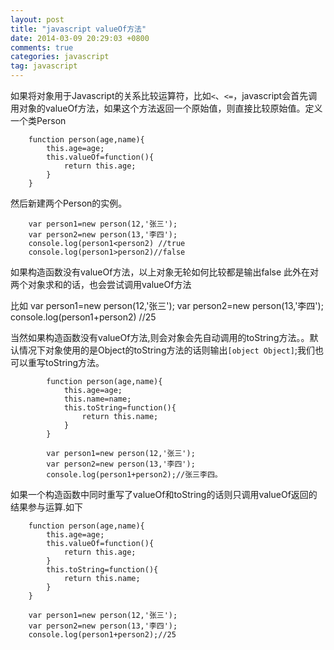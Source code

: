 ```yaml
---
layout: post
title: "javascript valueOf方法"
date: 2014-03-09 20:29:03 +0800
comments: true
categories: javascript
tag: javascript
---
```

如果将对象用于Javascript的关系比较运算符，比如`<`、`<=`，javascript会首先调用对象的valueOf方法，如果这个方法返回一个原始值，则直接比较原始值。定义一个类Person

		function person(age,name){
			this.age=age;
			this.valueOf=function(){
				return this.age;
			}
		}

然后新建两个Person的实例。

		var person1=new person(12,'张三');
		var person2=new person(13,'李四');
		console.log(person1<person2) //true
		console.log(person1>person2)//false

如果构造函数没有valueOf方法，以上对象无轮如何比较都是输出false
此外在对两个对象求和的话，也会尝试调用valueOf方法

比如
		var person1=new person(12,'张三');
		var person2=new person(13,'李四');
		console.log(person1+person2) //25

当然如果构造函数没有valueOf方法,则会对象会先自动调用的toString方法。。默认情况下对象使用的是Object的toString方法的话则输出`[object Object]`;我们也可以重写toString方法。

			function person(age,name){
				this.age=age;
				this.name=name;
				this.toString=function(){
					return this.name;
				}
			}

			var person1=new person(12,'张三');
			var person2=new person(13,'李四');
			console.log(person1+person2);//张三李四。

如果一个构造函数中同时重写了valueOf和toString的话则只调用valueOf返回的结果参与运算.如下

		function person(age,name){
			this.age=age;
			this.valueOf=function(){
				return this.age;
			}
			this.toString=function(){
				return this.name;
			}
		}

		var person1=new person(12,'张三');
		var person2=new person(13,'李四');
		console.log(person1+person2);//25
